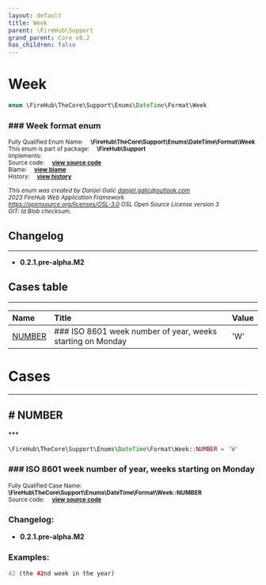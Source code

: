 ```yaml
---
layout: default
title: Week
parent: \FireHub\Support
grand_parent: Core v0.2
has_children: false
---
```


<link rel="stylesheet" type="text/css" href="/css/style.css" />

# Week

```php
enum \FireHub\TheCore\Support\Enums\DateTime\Format\Week
```

### ### Week format enum

<sub>Fully Qualified Enum Name:  **\FireHub\TheCore\Support\Enums\DateTime\Format\Week**</sub><br>
<sub>This enum is part of package:  **\FireHub\Support**</sub><br>
<sub>Implements:  **[](/core/v0.2)**</sub><br>
<sub>Source code:  **[view source code](https://github.com/The-FireHub-Project/Core/blob/v1.0/src/support/enums/datetime/format/firehub.Week.php#L23)**</sub><br>
<sub>Blame:  **[view blame](https://github.com/The-FireHub-Project/Core/blame/v1.0/src/support/enums/datetime/format/firehub.Week.php)**</sub><br>
<sub>History:  **[view history](https://github.com/The-FireHub-Project/Core/commits/v1.0/src/support/enums/datetime/format/firehub.Week.php)**</sub><br>

<sub>_This enum was created by Danijel Galić <danijel.galic@outlook.com>_</sub><br>
<sub>_2023 FireHub Web Application Framework_</sub><br>
<sub>_<https://opensource.org/licenses/OSL-3.0> OSL Open Source License version 3_</sub><br>
<sub>_GIT: $Id$ Blob checksum._</sub><br>

## Changelog
***

* **0.2.1.pre-alpha.M2** 


## Cases table
***

| Name  | Title | Value |
| :---  | :---  | :---  |
|<a href="#number">NUMBER</a>|### ISO 8601 week number of year, weeks starting on Monday|&#039;W&#039;|


# Cases
***


<h2><a name="number"># NUMBER</a></h2>
***

```php
\FireHub\TheCore\Support\Enums\DateTime\Format\Week::NUMBER = 'W'
```

### ### ISO 8601 week number of year, weeks starting on Monday

<sub>Fully Qualified Case Name:  **\FireHub\TheCore\Support\Enums\DateTime\Format\Week::NUMBER**</sub><br>
<sub>Source code:  **[view source code](https://github.com/The-FireHub-Project/Core/blob/v1.0/src/support/enums/datetime/format/firehub.Week.php#L34)**</sub><br>

### Changelog:

* **0.2.1.pre-alpha.M2** 

### Examples:

```php
42 (the 42nd week in the year)
```



